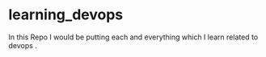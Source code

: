 # learning_devops

In this Repo I would be putting each and everything which I learn related to devops .
